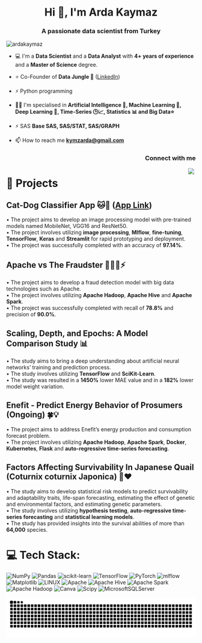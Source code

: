 <h1 align="center">Hi 👋, I'm Arda Kaymaz</h1>
<h3 align="center">A passionate data scientist from Turkey</h3>

<p align="left"> <img src="https://komarev.com/ghpvc/?username=ardakaymaz&label=Profile%20views&color=0e75b6&style=plastic" alt="ardakaymaz" /> </p>

- 💻 I'm a **Data Scientist** and a **Data Analyst** with **4+ years of experience** and a **Master of Science** degree.

- ⭐ Co-Founder of **Data Jungle 🌴** (<a href="url">[LinkedIn](https://www.linkedin.com/company/data-jungle-tr/)</a>)

- ⚡ Python programming

- 💪🏻 I'm specialised in **Artificial Intelligence 🤖, Machine Learning 🦾, Deep Learning 🧠, Time-Series 🕒📈, Statistics 📊 and Big Data⭐**

- ⚡ SAS **Base SAS, SAS/STAT, SAS/GRAPH**

- 📫 How to reach me **kymzarda@gmail.com**

<h3 align="right">Connect with me</h3>
<p align="right">
<a href="https://linkedin.com/in/ardakaymaz" target="blank"><img align="right" src="https://raw.githubusercontent.com/rahuldkjain/github-profile-readme-generator/master/src/images/icons/Social/linked-in-alt.svg" alt="ardakaymaz" height="20" width="20" /></a>
</p>

# 🧾 Projects

## Cat-Dog Classifier App 🐱🐶 (<a href="https://catdogclassifierapp.streamlit.app/" target="_blank">App Link</a>)
  • The project aims to develop an image processing model with pre-trained models named MobileNet, VGG16 and ResNet50.<br>
  • The project involves utilizing **image processing**, **Mlflow**, **fine-tuning**, **TensorFlow**, **Keras** and **Streamlit** for rapid prototyping and deployment.<br>
  • The project was successfully completed with an accuracy of **97.14%**.<br>

## Apache vs The Fraudster 🕵🏻‍♀️⚡
  • The project aims to develop a fraud detection model with big data technologies such as Apache.<br>
  • The project involves utilizing **Apache Hadoop**, **Apache Hive** and **Apache Spark**.<br>
  • The project was successfully completed with recall of **78.8%** and precision of **90.0%**.<br>

## Scaling, Depth, and Epochs: A Model Comparison Study 📊
  • The study aims to bring a deep understanding about artificial neural networks’ training and prediction process.<br>
  • The study involves utilizing **TensorFlow** and **SciKit-Learn**.<br>
  • The study was resulted in a **1450%** lower MAE value and in a **182%** lower model weight variation.<br>

## Enefit - Predict Energy Behavior of Prosumers (Ongoing) 🍀💡
  • The project aims to address Enefit’s energy production and consumption forecast problem.<br>
  • The project involves utilizing **Apache Hadoop**, **Apache Spark**, **Docker**, **Kubernetes**, **Flask** and **auto-regressive time-series forecasting**.<br>

## Factors Affecting Survivability In Japanese Quail (Coturnix coturnix Japonica) 🐥❤
  • The study aims to develop statistical risk models to predict survivability and adaptability traits, life-span forecasting, estimating the effect of genetic and environmental factors, and estimating genetic parameters.<br>
  • The study involves utilizing **hypothesis testing**, **auto-regressive time-series forecasting** and **statistical learning models**.<br>
  • The study has provided insights into the survival abilities of more than **64,000** species.

# 💻 Tech Stack:
![NumPy](https://img.shields.io/badge/numpy-%23013243.svg?style=flat-square&logo=numpy&logoColor=white)
![Pandas](https://img.shields.io/badge/pandas-%23150458.svg?style=flat-square&logo=pandas&logoColor=white)
![scikit-learn](https://img.shields.io/badge/scikit--learn-%23F7931E.svg?style=flat-square&logo=scikit-learn&logoColor=white)
![TensorFlow](https://img.shields.io/badge/TensorFlow-%23FF6F00.svg?style=flat-square&logo=TensorFlow&logoColor=white)
![PyTorch](https://img.shields.io/badge/PyTorch-%23EE4C2C.svg?style=flat-square&logo=PyTorch&logoColor=white)
![mlflow](https://img.shields.io/badge/mlflow-%23d9ead3.svg?style=flat-square&logo=numpy&logoColor=blue)
![Matplotlib](https://img.shields.io/badge/Matplotlib-%23ffffff.svg?style=flat-square&logo=Matplotlib&logoColor=black)
![LINUX](https://img.shields.io/badge/Linux-FCC624?style=flat-square&logo=linux&logoColor=black)
![Apache](https://img.shields.io/badge/apache-%23D42029.svg?style=flat-square&logo=apache&logoColor=white)
![Apache Hive](https://img.shields.io/badge/Apache%20Hive-FDEE21?style=flat-square&logo=apachehive&logoColor=black)
![Apache Spark](https://img.shields.io/badge/Apache%20Spark-FDEE21?style=flat-square&logo=apachespark&logoColor=black)
![Apache Hadoop](https://img.shields.io/badge/Apache%20Hadoop-66CCFF?style=flat-square&logo=apachehadoop&logoColor=black)
![Canva](https://img.shields.io/badge/Canva-%2300C4CC.svg?style=flat-square&logo=Canva&logoColor=white)
![Scipy](https://img.shields.io/badge/SciPy-%230C55A5.svg?style=flat-square&logo=scipy&logoColor=%white)
![MicrosoftSQLServer](https://img.shields.io/badge/Microsoft%20SQL%20Server-CC2927?style=flat-square&logo=microsoft%20sql%20server&logoColor=white) 

<picture>
  <source media="(prefers-color-scheme: dark)" srcset="https://raw.githubusercontent.com/ArdaKaymaz/ArdaKaymaz/output/github-contribution-grid-snake-dark.svg">
  <source media="(prefers-color-scheme: light)" srcset="https://raw.githubusercontent.com/ArdaKaymaz/ArdaKaymaz/output/github-contribution-grid-snake.svg">
  <img alt="github contribution grid snake animation" src="https://raw.githubusercontent.com/ArdaKaymaz/ArdaKaymaz/output/github-contribution-grid-snake.svg">
</picture>
